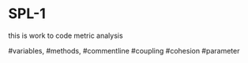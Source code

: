 # SPL-1

this is work to code metric analysis


#variables,
#methods,
#commentline
#coupling
#cohesion
#parameter


